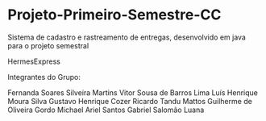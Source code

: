 # Projeto-Primeiro-Semestre-CC
Sistema de cadastro e rastreamento de entregas, desenvolvido em java para o projeto semestral 

HermesExpress

Integrantes do Grupo: 

Fernanda Soares Silveira Martins
Vitor Sousa de Barros Lima 
Luís Henrique Moura Silva 
Gustavo Henrique Cozer 
Ricardo Tandu Mattos
Guilherme de Oliveira Gordo 
Michael Ariel Santos 
Gabriel Salomão 
Luana 
